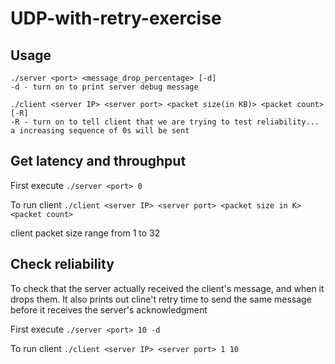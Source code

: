 # UDP-with-retry-exercise

## Usage
```
./server <port> <message_drop_percentage> [-d]
-d - turn on to print server debug message

./client <server IP> <server port> <packet size(in KB)> <packet count> [-R]
-R - turn on to tell client that we are trying to test reliability... a increasing sequence of 0s will be sent
```


## Get latency and throughput
First execute `./server <port> 0`

To run client `./client <server IP> <server port> <packet size in K> <packet count>`

client packet size range from 1 to 32

## Check reliability

To check that the server actually received the client's message, and when it drops them.
It also prints out cline't retry time to send the same message before it receives the server's acknowledgment

First execute `./server <port> 10 -d`

To run client `./client <server IP> <server port> 1 10`
